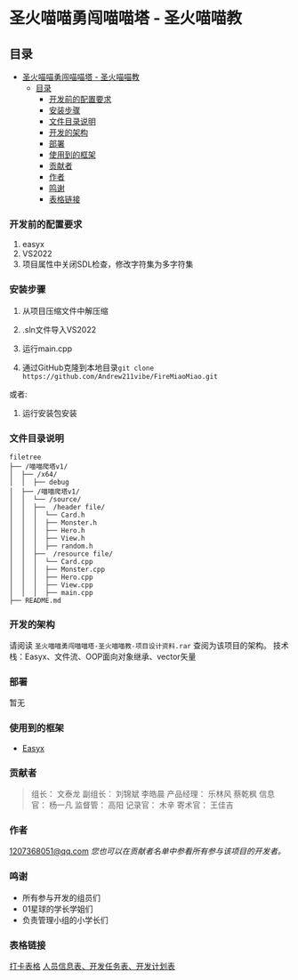 # 圣火喵喵勇闯喵喵塔 - 圣火喵喵教

## 目录

- [圣火喵喵勇闯喵喵塔 - 圣火喵喵教](#圣火喵喵勇闯喵喵塔---圣火喵喵教)
  - [目录](#目录)
    - [开发前的配置要求](#开发前的配置要求)
    - [安装步骤](#安装步骤)
    - [文件目录说明](#文件目录说明)
    - [开发的架构](#开发的架构)
    - [部署](#部署)
    - [使用到的框架](#使用到的框架)
    - [贡献者](#贡献者)
    - [作者](#作者)
    - [鸣谢](#鸣谢)
    - [表格链接](#表格链接)

### 开发前的配置要求

1. easyx
2. VS2022
3. 项目属性中关闭SDL检查，修改字符集为多字符集

### 安装步骤

1. 从项目压缩文件中解压缩
2. .sln文件导入VS2022
3. 运行main.cpp

1. 通过GitHub克隆到本地目录`git clone https://github.com/Andrew211vibe/FireMiaoMiao.git`

或者:

1. 运行安装包安装

### 文件目录说明

```tree
filetree 
├── /喵喵爬塔v1/
│  ├── /x64/
│  │  ├── debug
│  ├── /喵喵爬塔v1/
│  │  └── /source/
│  │  ├──  /header file/
│  │  │  └── Card.h
│  │  │  ├── Monster.h
│  │  │  ├── Hero.h
│  │  │  ├── View.h
│  │  │  ├── random.h
│  │  ├──  /resource file/
│  │  │  └── Card.cpp
│  │  │  ├── Monster.cpp
│  │  │  ├── Hero.cpp
│  │  │  ├── View.cpp
│  │  │  ├── main.cpp
├── README.md
```

### 开发的架构

请阅读 `圣火喵喵勇闯喵喵塔-圣火喵喵教-项目设计资料.rar` 查阅为该项目的架构。
技术栈：Easyx、文件流、OOP面向对象继承、vector矢量

### 部署

暂无

### 使用到的框架

- [Easyx](https://easyx.cn)

### 贡献者

> 组长： 文泰龙
> 副组长： 刘锦斌 李皓晨
> 产品经理： 乐林风 蔡乾枫
> 信息官： 杨一凡
> 监督管： 高阳
> 记录官： 木辛
> 寄术官： 王佳吉

### 作者

1207368051@qq.com
 *您也可以在贡献者名单中参看所有参与该项目的开发者。*

### 鸣谢

- 所有参与开发的组员们
- 01星球的学长学姐们
- 负责管理小组的小学长们

### 表格链接

[打卡表格](#https://docs.qq.com/sheet/DRERYSHp0UGdiT1lu?tab=ikathw)
[人员信息表、开发任务表、开发计划表](#https://docs.qq.com/sheet/DRG5vUkZlT2h2bWtx?tab=BB08J4)
